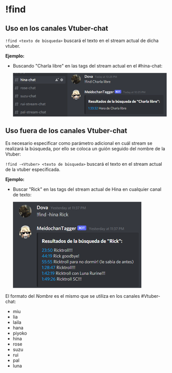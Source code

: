 # !find

## Uso en los canales Vtuber-chat

`!find <texto de búsqueda>` buscará el texto en el stream actual de dicha vtuber.

**Ejemplo:**

- Buscando "Charla libre" en las tags del stream actual en el #hina-chat:

  ![](/images/find.png)

## Uso fuera de los canales Vtuber-chat

Es necesario especificar como parámetro adicional en cuál stream se realizará la búsqueda, por ello se coloca un guión seguido del nombre de la Vtuber:

`!find -<Vtuber> <texto de búsqueda>` buscará el texto en el stream actual de la vtuber especificada.

**Ejemplo:**

- Buscar "Rick" en las tags del stream actual de Hina en cualquier canal de texto:

  ![](/images/find_param.png)

El formato del *Nombre* es el mismo que se utiliza en los canales #Vtuber-chat:

* miu
* lia
* laila
* hana
* piyoko
* hina
* rose
* suzu
* rui
* pal
* luna